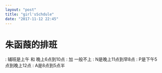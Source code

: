 ```yaml
---
layout: "post"
title: "girl'sSchdule"
date: "2017-11-12 22:45"
---
```


# 朱函葭的排班
:
辅班是上午 和 晚上6点到10点
:
加 一般不上
:
N是晚上11点到早8点
:
P是下午5点到晚上12点
:
A是8点到5点半
